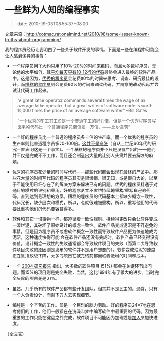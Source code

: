 # 一些鲜为人知的编程事实
>date: 2010-09-03T08:55:37+08:00


文章来源：<http://dotmac.rationalmind.net/2010/08/some-lesser-known-truths-about-programming/>


我的程序员经历让我明白了一些关于软件开发的事情。下面是一些在编程中可能会让人感到诧异的事情：


* 一个程序员用了大约只用了10%-20%的时间来编码，而且大多数程序员，无论他的水平如何，其[平均每天只有10-12行的代码](http://stackoverflow.com/questions/966800/mythical-man-month-10-lines-per-developer-day-how-close-on-large-projects)最终会进入最终的软件产品中。这是因为，[优秀的程序员](/2009/%E4%BC%98%E7%A7%80%E7%A8%8B%E5%BA%8F%E5%91%98%E7%9A%84%E5%8D%81%E4%B8%AA%E4%B9%A0%E6%83%AF.md)会花费90%的时间来思考、调查、研究最佳的设计。而[糟糕的程序员](/2009/%E5%8D%81%E4%B8%AA%E8%AE%A9%E4%BD%A0%E5%8F%98%E6%88%90%E7%B3%9F%E7%B3%95%E7%9A%84%E7%A8%8B%E5%BA%8F%E5%91%98%E7%9A%84%E8%A1%8C%E4%B8%BA.md)则会花费90%的时间来调试代码，并随意地改动代码并尝试让代码工作起来。



> “A great lathe operator commands several times the wage of an average lathe operator, but a great writer of software code is worth 10,000 times the price of an average software writer.” –Bill Gates
> 
> 
> “一个优秀的车工其工资是一个普通车工的好几倍，但是一个优秀程序员写出来的代码比一个普通程序员要值钱一万倍。——比尔盖茨”
> 
> 


* 一个好的程序员比一个普通的程序员多十倍的生产率。而一个优秀的程序员的生产率则比普通程序员多20-100倍。[这并不是夸张](http://www.devtopics.com/programmer-productivity-the-tenfinity-factor/)（自从上世纪60年代的研究一直表明这是一个事实）。一个糟糕的程序员并不只是没有产出的——他们并不仅是完成不不工作，而且还会制造出大量的让别人头痛并要去解决的麻烦。



* 优秀的程序员花少量的时间写代码——那些代码都会出现在最终的产品中。那些花大量的时间写代码的程序员其实是很懒惰、很无知，或是很自大的，以至于不能使用已经存在了的解决方案来解决已有的问题。优秀的程序员精通于对通用的模式的识别和重用。好的程序员并不害怕持续地重构/重写自己的代码，直到达到最理想的方案。糟糕的程序员的代码基本上都缺少概念一致性，代码冗长，缺少层次和模式，所以，也就很难被重构。所以，重写他们的代码要比重构他们的代码要容易得多。


* 软件和其它一切事物一样，都遵循着一致性规则。持续得更改只会让软件变成一潭烂泥，其破坏了原始设计的概念一致性。软件产品变成泥沼是不可避免的事情，但是因为程序员不考虑软件概念一致性而导致软件产品更为快速地成为泥沼，这种速度快得可能 会在软件产品还没有完成时，软件产品已经变得没有价值。设计概念一致性的失败通常都会导致软件项目的失败（而第二大导致软件项目失败的原因则是发布的软件并不是用户想要的）。软件变成烂泥的速度正在呈指数级下降，太多的项目在被完结前都面临着激增的时间和成本。


* 一个 [2004 研究报告](http://www.softwaremag.com/L.cfm?Doc=newsletter/2004-01-15/Standish) 指出，大多数的软件项目 (51%) 都会在关键环节出问题。而15%的项目则是完全失败，当然，这比1994年有了很大的进步，当时完全失败的项目是是31%。


* 虽然，几乎所有的软件产品都有些开发团队，但其并不是民主的。通常，只有一个人负责设计，而剩下的人去实现细节。


* 编程是一个辛苦的工作。其是一个巨烈的脑力劳动。好的程序员24×7地在思考他们的工作，他们一般都在在洗澡和梦中编写软件中最重要的代码。因为最重要的工作只能在键盘之外完成，软件项目不可能因为加班或是[加人](https://en.wikipedia.org/wiki/Brooks's_law)来加快进度。


（全文完）


